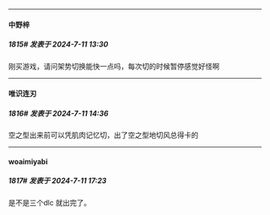 ﻿
*****

####  中野梓  
##### 1815#       发表于 2024-7-11 13:30

刚买游戏，请问架势切换能快一点吗，每次切的时候暂停感觉好怪啊


*****

####  唯识连刃  
##### 1816#       发表于 2024-7-11 14:36

空之型出来前可以凭肌肉记忆切，出了空之型地切风总得卡的


*****

####  woaimiyabi  
##### 1817#       发表于 2024-7-11 17:23

是不是三个dlc 就出完了。

